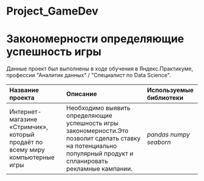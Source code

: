 # Project_GameDev

# Закономерности определяющие успешность игры

Данные проект был выполнены в ходе обучения в Яндекс.Практикуме, профессии "Аналитик данных" / "Специалист по Data Science".

| Название проекта | Описание | Используемые библиотеки | 
| :---------------------- | :---------------------- | :---------------------- |
|Интернет-магазине «Стримчик», который продаёт по всему миру компьютерные игры| Необходимо выявить определяющие успешность игры закономерности.Это позволит сделать ставку на потенциально популярный продукт и спланировать рекламные кампании.| *pandas* *numpy* *seaborn*|
